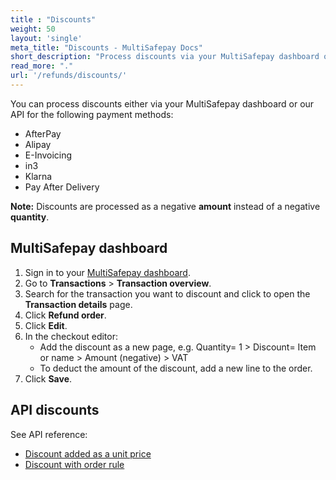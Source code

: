 ```yaml
---
title : "Discounts"
weight: 50
layout: 'single'
meta_title: "Discounts - MultiSafepay Docs"
short_description: "Process discounts via your MultiSafepay dashboard or our API"
read_more: "."
url: '/refunds/discounts/'
---
```

You can process discounts either via your MultiSafepay dashboard or our API for the following payment methods:

- AfterPay
- Alipay
- E-Invoicing
- in3
- Klarna
- Pay After Delivery

**Note:** Discounts are processed as a negative **amount** instead of a negative **quantity**.

## MultiSafepay dashboard

1. Sign in to your [MultiSafepay dashboard](https://merchant.multisafepay.com).  
2. Go to **Transactions** > **Transaction overview**.  
3. Search for the transaction you want to discount and click to open the **Transaction details** page.  
4. Click **Refund order**.  
5. Click **Edit**.
6. In the checkout editor:  
   - Add the discount as a new page, e.g. Quantity= 1 > Discount= Item or name > Amount (negative) > VAT
   - To deduct the amount of the discount, add a new line to the order.  
7. Click **Save**.

## API discounts

See API reference:

- [Discount added as a unit price](/api/#discount-with-unit-price)
- [Discount with order rule](/api/#discount-with-order-rule)